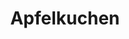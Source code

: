 ---
layout: recipe
title:  "Apfelkuchen"
image: apfelkuchen.jpg
imagecredit: https://www.kidsrezepte.de/apfelkuchen/
tags: Backen, Springform

ingredients:
- 125g Butter
- 125g Zucker
- 2 - 3 Eier
- Schale einer Zitrone oder Zitronat
- 1 Prise Salz
- 200g Mehl
- 2 TL Backpulver
- 4 EL Milch
- 750g Äpfel
- Puderzucker zum Bestäuben (optional)

directions:
- Springform mit Butter einfetten
- Äpfel waschen, schälen und halbieren
- Gehäuse entfernen und die Äpfel einschneiden
- Butter in einer Schüssel schaumig schlagen
- Zucker, Eier und Salz dazugeben
- Mehl mit Backpulver vermengen und unterrühren
- Solange Milch dazu geben bis der Teig vom Löffel fällt
- Backofen auf 180 Grad vorheizen
- Teig in die Springform giessen und mit einem Löffel glatt streichen
- Äpfel in den Teig ca. 1/3 eindrücken
- Bei 180 Grad für ca. 40 Minuten goldbraun backen
- Nach ca. 20 Minuten Abkühlzeit mit Puderzucker bestreuen
---